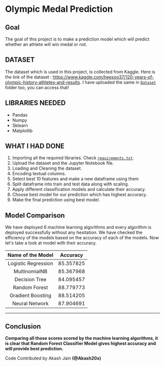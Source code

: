 # Olympic Medal Prediction

## Goal
The goal of this project is to make a prediction model which will predict whether an athlete will win medal or not. 

## DATASET
The dataset which is used in this project, is collected from Kaggle. Here is the link of the dataset : https://www.kaggle.com/heesoo37/120-years-of-olympic-history-athletes-and-results. I have uploaded the
same in [`Dataset`](https://github.com/ZeusCodes-Official/DS-Olympus-/tree/main/machineLearning/olympicMedalPrediction/Dataset) folder too, you can access that!

## LIBRARIES NEEDED

- Pandas
- Numpy
- Sklearn
- Matplotlib 

## WHAT I HAD DONE
1. Importing all the required libraries. Check [`requirements.txt`](https://github.com/ZeusCodes-Official/DS-Olympus-/blob/main/machineLearning/olympicMedalPrediction/Model/requirements.txt).
2. Upload the dataset and the Jupyter Notebook file.
3. Loading and Cleaning the dataset. 
4. Encoding textual columns. 
5. Select best 10 features and make a new dataframe using them
6. Split dataframe into train and test data along with scaling. 
7. Apply different classification models and calculate their accuracy.
8. Choose best model for our prediction which has highest accuracy. 
9. Make the final prediction using best model. 

## Model Comparison
We have deployed 6 machine learning algorithms and every algorithm is deployed successfully without any hesitation. We have checked the efficiency of the models based on the accuracy of each of the models. Now let's take a look at model with their accuracy. 

|Name of the Model|Accuracy|
|:---:|:---:|
|Logistic Regression|85.357825|
|MultinomialNB|85.367968|
|Decision Tree|84.095457|
|Random Forest|88.779773|
|Gradient Boosting|88.514205|
|Neural Network|87.904691|

*****************************************

## Conclusion

**Comparing all those scores scored by the machine learning algorithms, it is clear that Random Forest Classifier Model gives highest accuracy and will provide best prediction.**

Code Contributed by Akash Jain **(@Akash20x)**
